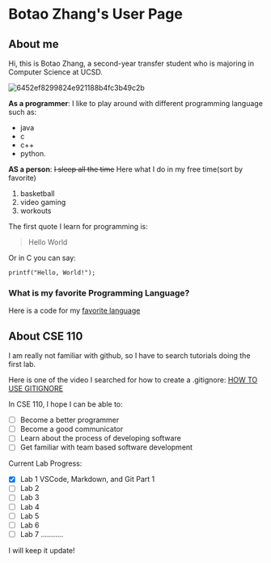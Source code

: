 # Botao Zhang's User Page

## About me
Hi, this is Botao Zhang, a second-year transfer student who is majoring in Computer Science at UCSD.

![6452ef8299824e921188b4fc3b49c2b](https://user-images.githubusercontent.com/97600878/230729081-3cae2e2a-bc8a-4b37-9d50-679657cf2d14.jpg)

**As a programmer**: I like to play around with different programming language such as:
- java
- c
- c++ 
- python.

**AS a person**: ~~I sleep all the time~~ Here what I do in my free time(sort by favorite)
1. basketball
2. video gaming
3. workouts

The first quote I learn for programming is:

> Hello World

Or in C you can say:
```
printf("Hello, World!");
```
### What is my favorite Programming Language?
Here is a code for my [favorite language](HelloWorld.c)



## About CSE 110

I am really not familiar with github, so I have to search tutorials doing the first lab.

Here is one of the video I searched for how to create a .gitignore:
[HOW TO USE GITIGNORE](https://www.youtube.com/watch?v=ZmGW45eZOg8&ab_channel=Magnitopic)

In CSE 110, I hope I can be able to:
- [ ] Become a better programmer
- [ ] Become a good communicator
- [ ] Learn about the process of developing software
- [ ] Get familiar with team based software development

Current Lab Progress:
- [x] Lab 1 VSCode, Markdown, and Git Part 1
- [ ] Lab 2
- [ ] Lab 3
- [ ] Lab 4
- [ ] Lab 5
- [ ] Lab 6
- [ ] Lab 7
...........

I will keep it update!

